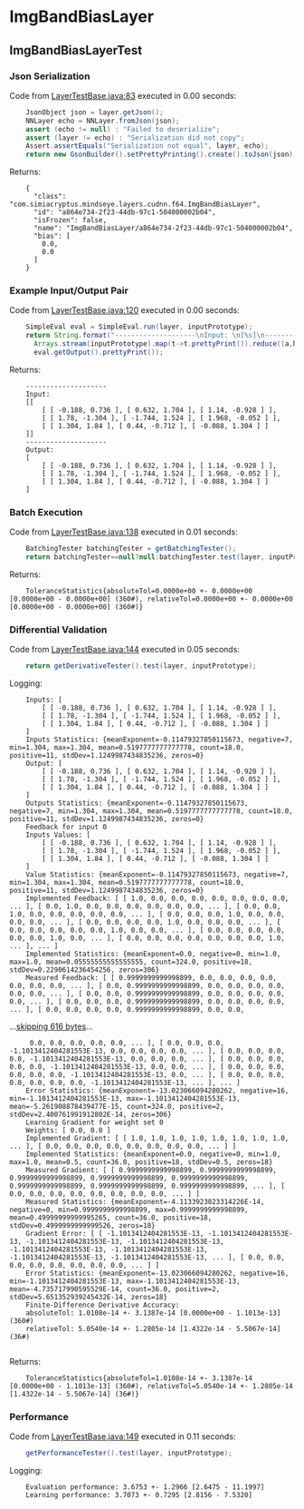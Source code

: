 # ImgBandBiasLayer
## ImgBandBiasLayerTest
### Json Serialization
Code from [LayerTestBase.java:83](../../../../../../../../src/test/java/com/simiacryptus/mindseye/layers/LayerTestBase.java#L83) executed in 0.00 seconds: 
```java
    JsonObject json = layer.getJson();
    NNLayer echo = NNLayer.fromJson(json);
    assert (echo != null) : "Failed to deserialize";
    assert (layer != echo) : "Serialization did not copy";
    Assert.assertEquals("Serialization not equal", layer, echo);
    return new GsonBuilder().setPrettyPrinting().create().toJson(json);
```

Returns: 

```
    {
      "class": "com.simiacryptus.mindseye.layers.cudnn.f64.ImgBandBiasLayer",
      "id": "a864e734-2f23-44db-97c1-504000002b04",
      "isFrozen": false,
      "name": "ImgBandBiasLayer/a864e734-2f23-44db-97c1-504000002b04",
      "bias": [
        0.0,
        0.0
      ]
    }
```



### Example Input/Output Pair
Code from [LayerTestBase.java:120](../../../../../../../../src/test/java/com/simiacryptus/mindseye/layers/LayerTestBase.java#L120) executed in 0.00 seconds: 
```java
    SimpleEval eval = SimpleEval.run(layer, inputPrototype);
    return String.format("--------------------\nInput: \n[%s]\n--------------------\nOutput: \n%s",
      Arrays.stream(inputPrototype).map(t->t.prettyPrint()).reduce((a,b)->a+",\n"+b).get(),
      eval.getOutput().prettyPrint());
```

Returns: 

```
    --------------------
    Input: 
    [[
    	[ [ -0.188, 0.736 ], [ 0.632, 1.704 ], [ 1.14, -0.928 ] ],
    	[ [ 1.78, -1.304 ], [ -1.744, 1.524 ], [ 1.968, -0.052 ] ],
    	[ [ 1.304, 1.84 ], [ 0.44, -0.712 ], [ -0.088, 1.304 ] ]
    ]]
    --------------------
    Output: 
    [
    	[ [ -0.188, 0.736 ], [ 0.632, 1.704 ], [ 1.14, -0.928 ] ],
    	[ [ 1.78, -1.304 ], [ -1.744, 1.524 ], [ 1.968, -0.052 ] ],
    	[ [ 1.304, 1.84 ], [ 0.44, -0.712 ], [ -0.088, 1.304 ] ]
    ]
```



### Batch Execution
Code from [LayerTestBase.java:138](../../../../../../../../src/test/java/com/simiacryptus/mindseye/layers/LayerTestBase.java#L138) executed in 0.01 seconds: 
```java
    BatchingTester batchingTester = getBatchingTester();
    return batchingTester==null?null:batchingTester.test(layer, inputPrototype);
```

Returns: 

```
    ToleranceStatistics{absoluteTol=0.0000e+00 +- 0.0000e+00 [0.0000e+00 - 0.0000e+00] (360#), relativeTol=0.0000e+00 +- 0.0000e+00 [0.0000e+00 - 0.0000e+00] (360#)}
```



### Differential Validation
Code from [LayerTestBase.java:144](../../../../../../../../src/test/java/com/simiacryptus/mindseye/layers/LayerTestBase.java#L144) executed in 0.05 seconds: 
```java
    return getDerivativeTester().test(layer, inputPrototype);
```
Logging: 
```
    Inputs: [
    	[ [ -0.188, 0.736 ], [ 0.632, 1.704 ], [ 1.14, -0.928 ] ],
    	[ [ 1.78, -1.304 ], [ -1.744, 1.524 ], [ 1.968, -0.052 ] ],
    	[ [ 1.304, 1.84 ], [ 0.44, -0.712 ], [ -0.088, 1.304 ] ]
    ]
    Inputs Statistics: {meanExponent=-0.11479327850115673, negative=7, min=1.304, max=1.304, mean=0.5197777777777778, count=18.0, positive=11, stdDev=1.1249987434835236, zeros=0}
    Output: [
    	[ [ -0.188, 0.736 ], [ 0.632, 1.704 ], [ 1.14, -0.928 ] ],
    	[ [ 1.78, -1.304 ], [ -1.744, 1.524 ], [ 1.968, -0.052 ] ],
    	[ [ 1.304, 1.84 ], [ 0.44, -0.712 ], [ -0.088, 1.304 ] ]
    ]
    Outputs Statistics: {meanExponent=-0.11479327850115673, negative=7, min=1.304, max=1.304, mean=0.5197777777777778, count=18.0, positive=11, stdDev=1.1249987434835236, zeros=0}
    Feedback for input 0
    Inputs Values: [
    	[ [ -0.188, 0.736 ], [ 0.632, 1.704 ], [ 1.14, -0.928 ] ],
    	[ [ 1.78, -1.304 ], [ -1.744, 1.524 ], [ 1.968, -0.052 ] ],
    	[ [ 1.304, 1.84 ], [ 0.44, -0.712 ], [ -0.088, 1.304 ] ]
    ]
    Value Statistics: {meanExponent=-0.11479327850115673, negative=7, min=1.304, max=1.304, mean=0.5197777777777778, count=18.0, positive=11, stdDev=1.1249987434835236, zeros=0}
    Implemented Feedback: [ [ 1.0, 0.0, 0.0, 0.0, 0.0, 0.0, 0.0, 0.0, ... ], [ 0.0, 1.0, 0.0, 0.0, 0.0, 0.0, 0.0, 0.0, ... ], [ 0.0, 0.0, 1.0, 0.0, 0.0, 0.0, 0.0, 0.0, ... ], [ 0.0, 0.0, 0.0, 1.0, 0.0, 0.0, 0.0, 0.0, ... ], [ 0.0, 0.0, 0.0, 0.0, 1.0, 0.0, 0.0, 0.0, ... ], [ 0.0, 0.0, 0.0, 0.0, 0.0, 1.0, 0.0, 0.0, ... ], [ 0.0, 0.0, 0.0, 0.0, 0.0, 0.0, 1.0, 0.0, ... ], [ 0.0, 0.0, 0.0, 0.0, 0.0, 0.0, 0.0, 1.0, ... ], ... ]
    Implemented Statistics: {meanExponent=0.0, negative=0, min=1.0, max=1.0, mean=0.05555555555555555, count=324.0, positive=18, stdDev=0.2290614236454256, zeros=306}
    Measured Feedback: [ [ 0.9999999999998899, 0.0, 0.0, 0.0, 0.0, 0.0, 0.0, 0.0, ... ], [ 0.0, 0.9999999999998899, 0.0, 0.0, 0.0, 0.0, 0.0, 0.0, ... ], [ 0.0, 0.0, 0.9999999999998899, 0.0, 0.0, 0.0, 0.0, 0.0, ... ], [ 0.0, 0.0, 0.0, 0.9999999999998899, 0.0, 0.0, 0.0, 0.0, ... ], [ 0.0, 0.0, 0.0, 0.0, 0.9999999999998899, 0.0, 0.0,
```
...[skipping 616 bytes](etc/1.txt)...
```
     0.0, 0.0, 0.0, 0.0, 0.0, ... ], [ 0.0, 0.0, 0.0, -1.1013412404281553E-13, 0.0, 0.0, 0.0, 0.0, ... ], [ 0.0, 0.0, 0.0, 0.0, -1.1013412404281553E-13, 0.0, 0.0, 0.0, ... ], [ 0.0, 0.0, 0.0, 0.0, 0.0, -1.1013412404281553E-13, 0.0, 0.0, ... ], [ 0.0, 0.0, 0.0, 0.0, 0.0, 0.0, -1.1013412404281553E-13, 0.0, ... ], [ 0.0, 0.0, 0.0, 0.0, 0.0, 0.0, 0.0, -1.1013412404281553E-13, ... ], ... ]
    Error Statistics: {meanExponent=-13.023066094280262, negative=16, min=-1.1013412404281553E-13, max=-1.1013412404281553E-13, mean=-5.261908878439477E-15, count=324.0, positive=2, stdDev=2.400761991912802E-14, zeros=306}
    Learning Gradient for weight set 0
    Weights: [ 0.0, 0.0 ]
    Implemented Gradient: [ [ 1.0, 1.0, 1.0, 1.0, 1.0, 1.0, 1.0, 1.0, ... ], [ 0.0, 0.0, 0.0, 0.0, 0.0, 0.0, 0.0, 0.0, ... ] ]
    Implemented Statistics: {meanExponent=0.0, negative=0, min=1.0, max=1.0, mean=0.5, count=36.0, positive=18, stdDev=0.5, zeros=18}
    Measured Gradient: [ [ 0.9999999999998899, 0.9999999999998899, 0.9999999999998899, 0.9999999999998899, 0.9999999999998899, 0.9999999999998899, 0.9999999999998899, 0.9999999999998899, ... ], [ 0.0, 0.0, 0.0, 0.0, 0.0, 0.0, 0.0, 0.0, ... ] ]
    Measured Statistics: {meanExponent=-4.1133923823314226E-14, negative=0, min=0.9999999999998899, max=0.9999999999998899, mean=0.49999999999995265, count=36.0, positive=18, stdDev=0.4999999999999526, zeros=18}
    Gradient Error: [ [ -1.1013412404281553E-13, -1.1013412404281553E-13, -1.1013412404281553E-13, -1.1013412404281553E-13, -1.1013412404281553E-13, -1.1013412404281553E-13, -1.1013412404281553E-13, -1.1013412404281553E-13, ... ], [ 0.0, 0.0, 0.0, 0.0, 0.0, 0.0, 0.0, 0.0, ... ] ]
    Error Statistics: {meanExponent=-13.023066094280262, negative=16, min=-1.1013412404281553E-13, max=-1.1013412404281553E-13, mean=-4.735717990595529E-14, count=36.0, positive=2, stdDev=5.651352939245432E-14, zeros=18}
    Finite-Difference Derivative Accuracy:
    absoluteTol: 1.0108e-14 +- 3.1387e-14 [0.0000e+00 - 1.1013e-13] (360#)
    relativeTol: 5.0540e-14 +- 1.2805e-14 [1.4322e-14 - 5.5067e-14] (36#)
    
```

Returns: 

```
    ToleranceStatistics{absoluteTol=1.0108e-14 +- 3.1387e-14 [0.0000e+00 - 1.1013e-13] (360#), relativeTol=5.0540e-14 +- 1.2805e-14 [1.4322e-14 - 5.5067e-14] (36#)}
```



### Performance
Code from [LayerTestBase.java:149](../../../../../../../../src/test/java/com/simiacryptus/mindseye/layers/LayerTestBase.java#L149) executed in 0.11 seconds: 
```java
    getPerformanceTester().test(layer, inputPrototype);
```
Logging: 
```
    Evaluation performance: 3.6753 +- 1.2966 [2.6475 - 11.1997]
    Learning performance: 3.7073 +- 0.7295 [2.8156 - 7.5320]
    
```

